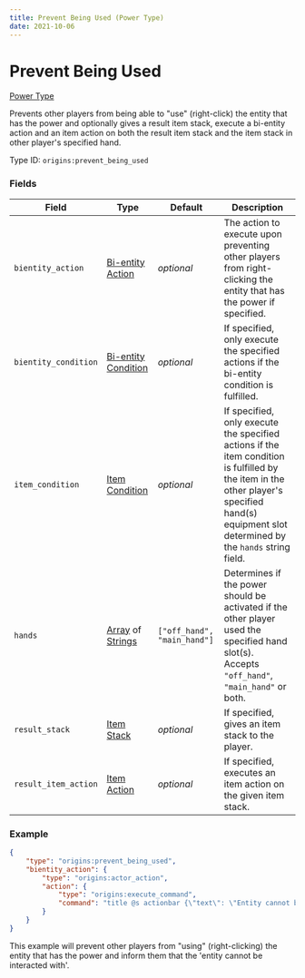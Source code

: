 ```yaml
---
title: Prevent Being Used (Power Type)
date: 2021-10-06
---
```

# Prevent Being Used

[Power Type](../power_types.md)

Prevents other players from being able to "use" (right-click) the entity that has the power and optionally gives a result item stack, execute a bi-entity action and an item action on both the result item stack and the item stack in other player's specified hand.

Type ID: `origins:prevent_being_used`

### Fields

Field | Type | Default | Description
------|------|---------|-------------
`bientity_action` | [Bi-entity Action](../bientity_actions.md) | _optional_ | The action to execute upon preventing other players from right-clicking the entity that has the power if specified.
`bientity_condition` | [Bi-entity Condition](../bientity_conditions.md) | _optional_ | If specified, only execute the specified actions if the bi-entity condition is fulfilled.
`item_condition` | [Item Condition](../item_conditions.md) | _optional_ | If specified, only execute the specified actions if the item condition is fulfilled by the item in the other player's specified hand(s) equipment slot determined by the `hands` string field.
`hands` | [Array](../data_types/array.md) of [Strings](../data_types/string.md) | `["off_hand", "main_hand"]` | Determines if the power should be activated if the other player used the specified hand slot(s). Accepts `"off_hand"`, `"main_hand"` or both.
`result_stack` | [Item Stack](../data_types/item_stack.md) | _optional_ | If specified, gives an item stack to the player.
`result_item_action` | [Item Action](../item_actions.md) | _optional_ | If specified, executes an item action on the given item stack.

### Example
```json
{
    "type": "origins:prevent_being_used",
    "bientity_action": {
        "type": "origins:actor_action",
        "action": {
            "type": "origins:execute_command",
            "command": "title @s actionbar {\"text\": \"Entity cannot be interacted with!\", \"color\": \"red\"}"
        }
    }
}
```
This example will prevent other players from "using" (right-clicking) the entity that has the power and inform them that the 'entity cannot be interacted with'.
